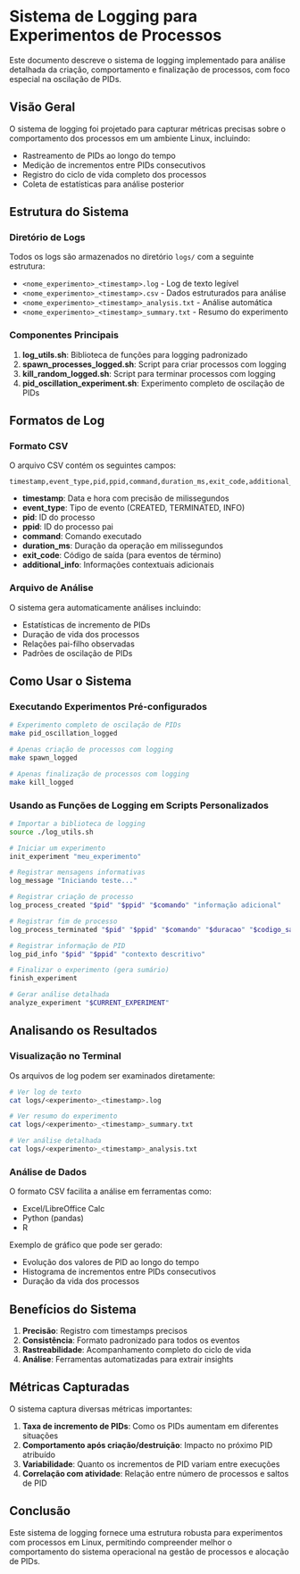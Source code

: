 # Sistema de Logging para Experimentos de Processos

Este documento descreve o sistema de logging implementado para análise detalhada da criação, comportamento e finalização de processos, com foco especial na oscilação de PIDs.

## Visão Geral

O sistema de logging foi projetado para capturar métricas precisas sobre o comportamento dos processos em um ambiente Linux, incluindo:

- Rastreamento de PIDs ao longo do tempo
- Medição de incrementos entre PIDs consecutivos
- Registro do ciclo de vida completo dos processos
- Coleta de estatísticas para análise posterior

## Estrutura do Sistema

### Diretório de Logs

Todos os logs são armazenados no diretório `logs/` com a seguinte estrutura:

- `<nome_experimento>_<timestamp>.log` - Log de texto legível
- `<nome_experimento>_<timestamp>.csv` - Dados estruturados para análise
- `<nome_experimento>_<timestamp>_analysis.txt` - Análise automática
- `<nome_experimento>_<timestamp>_summary.txt` - Resumo do experimento

### Componentes Principais

1. **log_utils.sh**: Biblioteca de funções para logging padronizado
2. **spawn_processes_logged.sh**: Script para criar processos com logging
3. **kill_random_logged.sh**: Script para terminar processos com logging
4. **pid_oscillation_experiment.sh**: Experimento completo de oscilação de PIDs

## Formatos de Log

### Formato CSV

O arquivo CSV contém os seguintes campos:

```
timestamp,event_type,pid,ppid,command,duration_ms,exit_code,additional_info
```

- **timestamp**: Data e hora com precisão de milissegundos
- **event_type**: Tipo de evento (CREATED, TERMINATED, INFO)
- **pid**: ID do processo
- **ppid**: ID do processo pai
- **command**: Comando executado
- **duration_ms**: Duração da operação em milissegundos
- **exit_code**: Código de saída (para eventos de término)
- **additional_info**: Informações contextuais adicionais

### Arquivo de Análise

O sistema gera automaticamente análises incluindo:
- Estatísticas de incremento de PIDs
- Duração de vida dos processos
- Relações pai-filho observadas
- Padrões de oscilação de PIDs

## Como Usar o Sistema

### Executando Experimentos Pré-configurados

```bash
# Experimento completo de oscilação de PIDs
make pid_oscillation_logged

# Apenas criação de processos com logging
make spawn_logged

# Apenas finalização de processos com logging
make kill_logged
```

### Usando as Funções de Logging em Scripts Personalizados

```bash
# Importar a biblioteca de logging
source ./log_utils.sh

# Iniciar um experimento
init_experiment "meu_experimento" 

# Registrar mensagens informativas
log_message "Iniciando teste..."

# Registrar criação de processo
log_process_created "$pid" "$ppid" "$comando" "informação adicional"

# Registrar fim de processo
log_process_terminated "$pid" "$ppid" "$comando" "$duracao" "$codigo_saida" "info adicional"

# Registrar informação de PID
log_pid_info "$pid" "$ppid" "contexto descritivo"

# Finalizar o experimento (gera sumário)
finish_experiment

# Gerar análise detalhada
analyze_experiment "$CURRENT_EXPERIMENT"
```

## Analisando os Resultados

### Visualização no Terminal

Os arquivos de log podem ser examinados diretamente:

```bash
# Ver log de texto
cat logs/<experimento>_<timestamp>.log

# Ver resumo do experimento
cat logs/<experimento>_<timestamp>_summary.txt

# Ver análise detalhada
cat logs/<experimento>_<timestamp>_analysis.txt
```

### Análise de Dados

O formato CSV facilita a análise em ferramentas como:
- Excel/LibreOffice Calc
- Python (pandas)
- R

Exemplo de gráfico que pode ser gerado:
- Evolução dos valores de PID ao longo do tempo
- Histograma de incrementos entre PIDs consecutivos
- Duração da vida dos processos

## Benefícios do Sistema

1. **Precisão**: Registro com timestamps precisos
2. **Consistência**: Formato padronizado para todos os eventos
3. **Rastreabilidade**: Acompanhamento completo do ciclo de vida
4. **Análise**: Ferramentas automatizadas para extrair insights

## Métricas Capturadas

O sistema captura diversas métricas importantes:

1. **Taxa de incremento de PIDs**: Como os PIDs aumentam em diferentes situações
2. **Comportamento após criação/destruição**: Impacto no próximo PID atribuído
3. **Variabilidade**: Quanto os incrementos de PID variam entre execuções
4. **Correlação com atividade**: Relação entre número de processos e saltos de PID

## Conclusão

Este sistema de logging fornece uma estrutura robusta para experimentos com processos em Linux, permitindo compreender melhor o comportamento do sistema operacional na gestão de processos e alocação de PIDs.